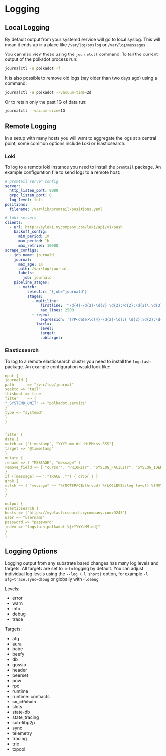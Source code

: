 # Logging

## Local Logging

By default output from your systemd service will go to local syslog. This will mean it ends up in a place like `/var/log/syslog` or `/var/log/messages`

You can also view these using the `journalctl` command. To tail the current output of the polkadot process run:

```bash
journalctl -u polkadot -f
```

It is also possible to remove old logs (say older than two days ago) using a command:

```bash
journalctl -u polkadot --vacuum-time=2d
```

Or to retain only the past 1G of data run:

```bash
journalctl --vacuum-size=1G
```

## Remote Logging

In a setup with many hosts you will want to aggregate the logs at a central point, some common options include Loki or Elasticsearch.

### Loki

To log to a remote loki instance you need to install the `promtail` package. An example configuration file to send logs to a remote host:

```yaml
# promtail server config
server:
  http_listen_port: 9080
  grpc_listen_port: 0
  log_level: info
positions:
  filename: /var/lib/promtail/positions.yaml

# loki servers
clients:
  - url: http://myloki.mycompany.com/loki/api/v1/push
    backoff_config:
      min_period: 1m
      max_period: 1h
      max_retries: 10000
scrape_configs:
  - job_name: journald
    journal:
      max_age: 1m
      path: /var/log/journal
      labels:
        job: journald
    pipeline_stages:
      - match:
          selector: '{job="journald"}'
          stages:
            - multiline:
                firstline: '^\d{4}-\d{2}-\d{2} \d{2}:\d{2}:\d{2}\.\d{3}'
                max_lines: 2500
            - regex:
                expression: '(?P<date>\d{4}-\d{2}-\d{2} \d{2}:\d{2}:\d{2}\.\d{3})\s+(?P<level>(TRACE|DEBUG|INFO|WARN|ERROR))\s+(?P<worker>([^\s]+))\s+(?P<target>[\w-]+):?:?(?P<subtarget>[\w-]+)?:[\s]?(?P<chaintype>\[[\w-]+\]+)?[\s]?(?P<message>.+)'
            - labels:
                level:
                target:
                subtarget:
```

### Elasticsearch

To log to a remote elasticsearch cluster you need to install the `logstash` package. An example configuration would look like:

```yaml
nput {
journald {
path      => "/var/log/journal"
seekto => "tail"
thisboot => true
filter    => {
"_SYSTEMD_UNIT" => "polkadot.service"
}
type => "systemd"
}
}


filter {
date {
match => ["timestamp", "YYYY-mm-dd HH:MM:ss.SSS"]
target => "@timestamp"
}
mutate {
rename => [ "MESSAGE", "message" ]
remove_field => [ "cursor", "PRIORITY", "SYSLOG_FACILITY", "SYSLOG_IDENTIFIER", "_BOOT_ID", "_CAP_EFFECTIVE", "_CMDLINE", "_COMM", "_EXE", "_GID", "_HOSTNAME", "_MACHINE_ID", "_PID", "_SELINUX_CONTEXT", "_STREAM_ID", "_SYSTEMD_CGROUP", "_SYSTEMD_INVOCATION_ID", "_SYSTEMD_SLICE", "_SYSTEMD_UNIT", "_TRANSPORT", "_UID" ]
}
if ([message] =~ ".*TRACE .*") { drop{ } }
grok {
match => { "message" => "%{NOTSPACE:thread} %{LOGLEVEL:log-level} %{NOTSPACE:namespace} %{GREEDYDATA:message}" }
}
}

output {
elasticsearch {
hosts => ["https://myelasticsearch.mycompany.com:9243"]
user => "username"
password => "password"
index => "logstash-polkadot-%{+YYYY.MM.dd}"
}
}
```

## Logging Options

Logging output from any substrate based changes has many log levels and targets. All targets are set to `info` logging by default. You can adjust individual log levels using the `--log (-l short)` option, for example `-l afg=trace,sync=debug` or globally with `-ldebug`.

Levels:

- error
- warn
- info
- debug
- trace

Targets:

- afg
- aura
- babe
- beefy
- db
- gossip
- header
- peerset
- pow
- rpc
- runtime
- runtime::contracts
- sc_offchain
- slots
- state-db
- state_tracing
- sub-libp2p
- sync
- telemetry
- tracing
- trie
- txpool
